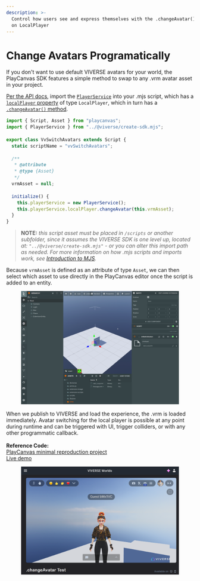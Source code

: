 ```yaml
---
description: >-
  Control how users see and express themselves with the .changeAvatar() method
  on LocalPlayer
---
```


# Change Avatars Programatically

If you don't want to use default VIVERSE avatars for your world, the PlayCanvas SDK features a simple method to swap to any .vrm avatar asset in your project.

[Per the API docs](https://viveportsoftware.github.io/pc-lib/index.html), import the [`PlayerService`](https://viveportsoftware.github.io/pc-lib/interfaces/IPlayerService.html) into your .mjs script, which has a [`localPlayer` property](https://viveportsoftware.github.io/pc-lib/interfaces/ILocalPlayer.html) of type `LocalPlayer`, which in turn has a [`.changeAvatar()` method](https://viveportsoftware.github.io/pc-lib/interfaces/ILocalPlayer.html#changeAvatar.changeAvatar-1).

```javascript
import { Script, Asset } from "playcanvas";
import { PlayerService } from "../@viverse/create-sdk.mjs";

export class VvSwitchAvatars extends Script {
  static scriptName = "vvSwitchAvatars";

  /**
   * @attribute
   * @type {Asset}
   */
  vrmAsset = null;

  initialize() {
    this.playerService = new PlayerService();
    this.playerService.localPlayer.changeAvatar(this.vrmAsset);
  }
}

```

> **NOTE:** _this script asset must be placed in `/scripts` or another subfolder, since it assumes the VIVERSE SDK is one level up, located at: `"../@viverse/create-sdk.mjs"` - or you can alter this import path as needed. For more information on how .mjs scripts and imports work, see_ [_Introduction to MJS_](introduction-to-mjs.md)_._

Because `vrmAsset` is defined as an attribute of type `Asset`, we can then select which asset to use directly in the PlayCanvas editor once the script is added to an entity.

<figure><img src="../../.gitbook/assets/image (1) (1) (1) (1).png" alt=""><figcaption></figcaption></figure>

When we publish to VIVERSE and load the experience, the .vrm is loaded immediately. Avatar switching for the local player is possible at any point during runtime and can be triggered with UI, trigger colliders, or with any other programmatic callback.\
\
**Reference Code:**\
[PlayCanvas minimal reproduction project](https://playcanvas.com/project/1350550/overview/changeavatar-demo)\
[Live demo](https://create.viverse.com/DApMQ7h)

<figure><img src="../../.gitbook/assets/image (3) (1).png" alt=""><figcaption></figcaption></figure>
